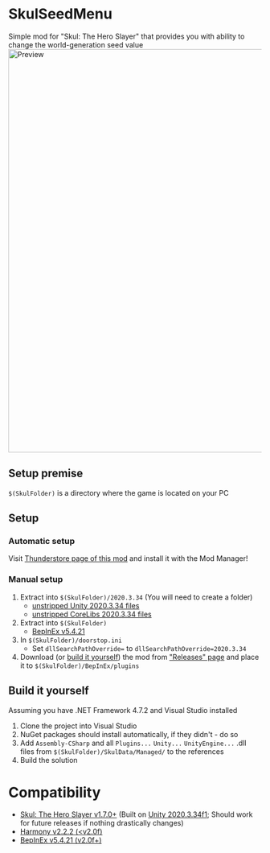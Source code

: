 # SkulSeedMenu
Simple mod for "Skul: The Hero Slayer" that provides you with ability to change the world-generation seed value
<img width="802" alt="Preview" src="https://user-images.githubusercontent.com/45824078/226492985-8cf064a4-6a44-4fa3-8625-79fdbbffca27.png">

## Setup premise
`$(SkulFolder)` is a directory where the game is located on your PC

## Setup
### Automatic setup
Visit [Thunderstore page of this mod](https://thunderstore.io/c/skul-the-hero-slayer/p/Limtis/SeedMenu/) and install it with the Mod Manager!

### Manual setup
1. Extract into `$(SkulFolder)/2020.3.34` (You will need to create a folder)
    - [unstripped Unity 2020.3.34 files](https://unity.bepinex.dev/libraries/2020.3.34.zip)
    - [unstripped CoreLibs 2020.3.34 files](https://unity.bepinex.dev/corlibs/2020.3.34.zip)
2. Extract into `$(SkulFolder)`
    - [BepInEx v5.4.21](https://github.com/BepInEx/BepInEx/releases/tag/v5.4.21)
3. In `$(SkulFolder)/doorstop.ini`
    - Set `dllSearchPathOverride=` to `dllSearchPathOverride=2020.3.34`
4. Download (or [build it yourself](#build-it-yourself)) the mod from ["Releases" page](https://github.com/limtis0/SkulSeedMenu/releases) and place it to `$(SkulFolder)/BepInEx/plugins`

## Build it yourself
Assuming you have .NET Framework 4.7.2 and Visual Studio installed
1. Clone the project into Visual Studio
2. NuGet packages should install automatically, if they didn't - do so
3. Add `Assembly-CSharp` and all `Plugins...` `Unity...` `UnityEngine...` .dll files from `$(SkulFolder)/SkulData/Managed/` to the references
4. Build the solution

# Compatibility
- [Skul: The Hero Slayer v1.7.0+](https://store.steampowered.com/news/app/1147560/view/5283318909430116714) (Built on [Unity 2020.3.34f1](https://unity.com/releases/editor/whats-new/2020.3.34); Should work for future releases if nothing drastically changes)
- [Harmony v2.2.2 (<v2.0f)](https://github.com/pardeike/Harmony/releases/tag/v2.2.2.0)
- [BepInEx v5.4.21 (v2.0f+)](https://github.com/BepInEx/BepInEx/releases/tag/v5.4.21)

